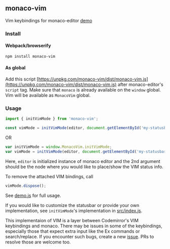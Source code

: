 ## monaco-vim

Vim keybindings for monaco-editor [demo](https://editor-a5ea1.firebaseapp.com)

### Install

#### Webpack/browserify
```sh
npm install monaco-vim
```

#### As global

Add this script [https://unpkg.com/monaco-vim/dist/monaco-vim.js](https://unpkg.com/monaco-vim/dist/monaco-vim.js) after monaco-editor's `script` tag.
Make sure that `monaco` is already available on the `window` global. Vim will be available as `MonacoVim` global.

### Usage

```js
import { initVimMode } from 'monaco-vim';

const vimMode = initVimMode(editor, document.getElementById('my-statusbar'))
```

OR

```js
var initVimMode = window.MonacoVim.initVimMode;
var vimMode = initVimMode(editor, document.getElementById('my-statusbar'));
```

Here, `editor` is initialized instance of monaco editor and the 2nd argument should be the node where you would like to place/show the VIM status info.

To remove the attached VIM bindings, call

```js
vimMode.dispose();
```

See [demo.js](https://github.com/brijeshb42/monaco-vim/tree/master/src/demo.js) for full usage.

If you would like to customize the statusbar or provide your own implementation, see `initVimMode`'s implementation in [src/index.js](https://github.com/brijeshb42/monaco-vim/tree/master/src/index.js).

This implementaion of VIM is a layer between Codemirror's VIM keybindings and monaco. There may be issues in some of the keybindings, especially those that expect extra input like the Ex commands or search/replace. If you encounter such bugs, create a new [issue](https://github.com/brijeshb42/monaco-vim/issues). PRs to resolve those are welcome too.
